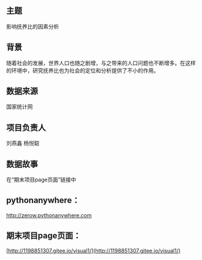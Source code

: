 ## 主题 
影响抚养比的因素分析
## 背景
随着社会的发展，世界人口也随之剧增，与之带来的人口问题也不断增多。在这样的环境中，研究抚养比也为社会的定位和分析提供了不小的作用。
## 数据来源
国家统计网
## 项目负责人
刘燕鑫  杨悦聪
## 数据故事
在“期末项目page页面”链接中

## pythonanywhere：
http://zerow.pythonanywhere.com

## 期末项目page页面：
[http://1198851307.gitee.io/visual1/](http://1198851307.gitee.io/visual1/)
